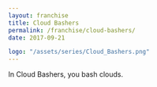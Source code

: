 ```yaml
---
layout: franchise
title: Cloud Bashers
permalink: /franchise/cloud-bashers/
date: 2017-09-21

logo: "/assets/series/Cloud_Bashers.png"
---
```


In Cloud Bashers, you bash clouds.